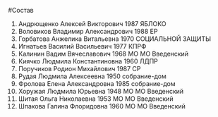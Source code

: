 #Состав
1. Андрющенко Алексей Викторович 1987 ЯБЛОКО
2. Воловиков Владимир Александрович 1988 ЕР
3. Горбатова Анжелика Витальевна 1970 СОЦИАЛЬНОЙ ЗАЩИТЫ
4. Игнатьев Василий Васильевич 1977 КПРФ
5. Калинин Вадим Вячеславович 1968 МО МО Введенский
6. Киячко Людмила Константиновна 1960 ЛДПР
7. Поручиков Родион Михайлович 1987 СР
8. Рудая Людмила Алексеевна 1950 собрание-дом
9. Фролова Елена Александровна 1985 собрание-дом
10. Хоружая Людмила Юрьевна 1948 МО МО Введенский
11. Шитая Ольга Николаевна 1953 МО МО Введенский
12. Шпакова Галина Флоридовна 1960 МО МО Введенский
